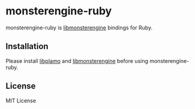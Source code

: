 # monsterengine-ruby
monsterengine-ruby is [libmonsterengine](https://github.com/monsterengine/libmonsterengine) bindings for Ruby.
## Installation
Please install [libplamo](https://github.com/plamo/libplamo) and [libmonsterengine](https://github.com/monsterengine/libmonsterengine) before using monsterengine-ruby.
## License
MIT License
